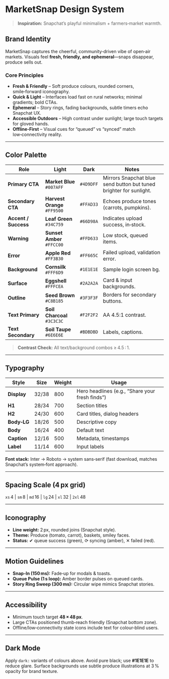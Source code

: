 # MarketSnap Design System

> **Inspiration:** Snapchat’s playful minimalism + farmers‑market warmth.

## Brand Identity
MarketSnap captures the cheerful, community‑driven vibe of open‑air markets. Visuals feel **fresh, friendly, and ephemeral**—snaps disappear, produce sells out.

### Core Principles
- **Fresh & Friendly** – Soft produce colours, rounded corners, smile‑forward iconography.
- **Quick & Light** – Interfaces load fast on rural networks; minimal gradients; bold CTAs.
- **Ephemeral** – Story rings, fading backgrounds, subtle timers echo Snapchat UX.
- **Accessible Outdoors** – High contrast under sunlight; large touch targets for gloved hands.
- **Offline‑First** – Visual cues for “queued” vs “synced” match low‑connectivity reality.

---

## Color Palette
| Role | Light | Dark | Notes |
|------|-------|------|-------|
| **Primary CTA** | **Market Blue** `#007AFF` | `#4D9DFF` | Mirrors Snapchat blue send button but tuned brighter for sunlight.
| **Secondary CTA** | **Harvest Orange** `#FF9500` | `#FFAD33` | Echoes produce tones (carrots, pumpkins).
| **Accent / Success** | **Leaf Green** `#34C759` | `#66D98A` | Indicates upload success, in‑stock.
| **Warning** | **Sunset Amber** `#FFCC00` | `#FFD633` | Low stock, queued items.
| **Error** | **Apple Red** `#FF3B30` | `#FF665C` | Failed upload, validation error.
| **Background** | **Cornsilk** `#FFF6D9` | `#1E1E1E` | Sample login screen bg.
| **Surface** | **Eggshell** `#FFFCEA` | `#2A2A2A` | Card & input backgrounds.
| **Outline** | **Seed Brown** `#C8B185` | `#3F3F3F` | Borders for secondary buttons.
| **Text Primary** | **Soil Charcoal** `#3C3C3C` | `#F2F2F2` | AA 4.5:1 contrast.
| **Text Secondary** | **Soil Taupe** `#6E6E6E` | `#BDBDBD` | Labels, captions.

> **Contrast Check:** All text/background combos ≥ 4.5 : 1.

---

## Typography
| Style | Size | Weight | Usage |
|-------|------|--------|-------|
| **Display** | 32/38 | 800 | Hero headlines (e.g., “Share your fresh finds”) |
| **H1** | 28/34 | 700 | Section titles |
| **H2** | 24/30 | 600 | Card titles, dialog headers |
| **Body‑LG** | 18/26 | 500 | Descriptive copy |
| **Body** | 16/24 | 400 | Default text |
| **Caption** | 12/16 | 500 | Metadata, timestamps |
| **Label** | 11/14 | 600 | Input labels |

**Font stack:** Inter → Roboto → system sans‑serif (fast download, matches Snapchat’s system‑font approach).

---

## Spacing Scale (4 px grid)
`xs` 4 | `sm` 8 | `md` 16 | `lg` 24 | `xl` 32 | `2xl` 48

---

## Iconography
- **Line weight:** 2 px, rounded joins (Snapchat style).
- **Theme:** Produce (tomato, carrot), baskets, smiley faces.
- **Status:** ✔︎ queue success (green), ⟳ syncing (amber), ✕ failed (red).

---

## Motion Guidelines
- **Snap‑In (150 ms):** Fade‑up for modals & toasts.
- **Queue Pulse (1 s loop):** Amber border pulses on queued cards.
- **Story Ring Sweep (300 ms):** Circular wipe mimics Snapchat stories.

---

## Accessibility
- Minimum touch target **48 × 48 px**.
- Large CTAs positioned thumb‑reach friendly (Snapchat bottom zone).
- Offline/low‑connectivity state icons include text for colour‑blind users.

---

## Dark Mode
Apply `dark:` variants of colours above. Avoid pure black; use **#1E1E1E** to reduce glare. Surface backgrounds use subtle produce illustrations at 3 % opacity for brand texture.

